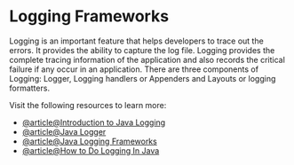 # Logging Frameworks

Logging is an important feature that helps developers to trace out the errors. It provides the ability to capture the log file. Logging provides the complete tracing information of the application and also records the critical failure if any occur in an application. There are three components of Logging: Logger, Logging handlers or Appenders and Layouts or logging formatters.

Visit the following resources to learn more:

- [@article@Introduction to Java Logging](https://www.baeldung.com/java-logging-intro)
- [@article@Java Logger](https://www.javatpoint.com/java-logger)
- [@article@Java Logging Frameworks](https://en.wikipedia.org/wiki/Java_logging_framework)
- [@article@How to Do Logging In Java](https://www.marcobehler.com/guides/java-logging)
